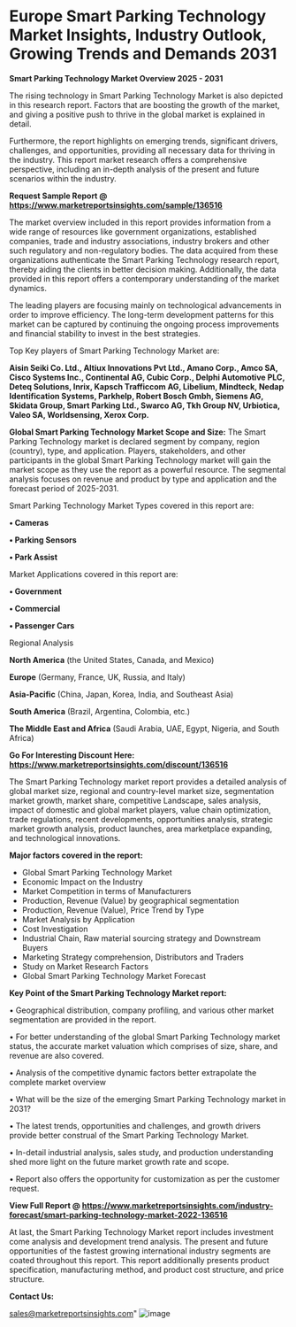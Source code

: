 # Europe Smart Parking Technology Market Insights, Industry Outlook, Growing Trends and Demands 2031

<Strong> Smart Parking Technology Market Overview 2025 - 2031</strong>

The rising technology in Smart Parking Technology Market is also depicted in this research report. Factors that are boosting the growth of the market, and giving a positive push to thrive in the global market is explained in detail.

Furthermore, the report highlights on emerging trends, significant drivers, challenges, and opportunities, providing all necessary data for thriving in the industry. This report market research offers a comprehensive perspective, including an in-depth analysis of the present and future scenarios within the industry.

<strong>Request Sample Report @ <a href=https://www.marketreportsinsights.com/sample/136516>https://www.marketreportsinsights.com/sample/136516</a></strong>

The market overview included in this report provides information from a wide range of resources like government organizations, established companies, trade and industry associations, industry brokers and other such regulatory and non-regulatory bodies. The data acquired from these organizations authenticate the Smart Parking Technology research report, thereby aiding the clients in better decision making. Additionally, the data provided in this report offers a contemporary understanding of the market dynamics.

The leading players are focusing mainly on technological advancements in order to improve efficiency. The long-term development patterns for this market can be captured by continuing the ongoing process improvements and financial stability to invest in the best strategies.

Top Key players of Smart Parking Technology Market are:

<strong>Aisin Seiki Co. Ltd., Altiux Innovations Pvt Ltd., Amano Corp., Amco SA, Cisco Systems Inc., Continental AG, Cubic Corp., Delphi Automotive PLC, Deteq Solutions, Inrix, Kapsch Trafficcom AG, Libelium, Mindteck, Nedap Identification Systems, Parkhelp, Robert Bosch Gmbh, Siemens AG, Skidata Group, Smart Parking Ltd., Swarco AG, Tkh Group NV, Urbiotica, Valeo SA, Worldsensing, Xerox Corp.</strong>

<strong><b>Global Smart Parking Technology Market Scope and Size:</b></strong>
The Smart Parking Technology market is declared segment by company, region (country), type, and application. Players, stakeholders, and other participants in the global Smart Parking Technology market will gain the market scope as they use the report as a powerful resource. The segmental analysis focuses on revenue and product by type and application and the forecast period of 2025-2031.

Smart Parking Technology Market Types covered in this report are:

<strong>• Cameras

• Parking Sensors

• Park Assist</strong>

Market Applications covered in this report are:

<strong>• Government

• Commercial

• Passenger Cars</strong> 

Regional Analysis

<strong>North America</strong> (the United States, Canada, and Mexico)

<strong>Europe</strong> (Germany, France, UK, Russia, and Italy)

<strong>Asia-Pacific</strong> (China, Japan, Korea, India, and Southeast Asia)

<strong>South America</strong> (Brazil, Argentina, Colombia, etc.)

<strong>The Middle East and Africa</strong> (Saudi Arabia, UAE, Egypt, Nigeria, and South Africa)

<strong>Go For Interesting Discount Here: <a href=https://www.marketreportsinsights.com/discount/136516>https://www.marketreportsinsights.com/discount/136516</a></strong>

The Smart Parking Technology market report provides a detailed analysis of global market size, regional and country-level market size, segmentation market growth, market share, competitive Landscape, sales analysis, impact of domestic and global market players, value chain optimization, trade regulations, recent developments, opportunities analysis, strategic market growth analysis, product launches, area marketplace expanding, and technological innovations.

<strong><b>Major factors covered in the report:</b></strong>
<ul>
  <li>Global Smart Parking Technology Market </li>
  <li>Economic Impact on the Industry</li>
  <li>Market Competition in terms of Manufacturers</li>
  <li>Production, Revenue (Value) by geographical segmentation</li>
  <li>Production, Revenue (Value), Price Trend by Type</li>
  <li>Market Analysis by Application</li>
  <li>Cost Investigation</li>
  <li>Industrial Chain, Raw material sourcing strategy and Downstream Buyers</li>
  <li>Marketing Strategy comprehension, Distributors and Traders</li>
  <li>Study on Market Research Factors</li>
  <li>Global Smart Parking Technology Market Forecast</li>
</ul>

<strong><b>Key Point of the Smart Parking Technology Market report:</b></strong>

• Geographical distribution, company profiling, and various other market segmentation are provided in the report.

• For better understanding of the global Smart Parking Technology market status, the accurate market valuation which comprises of size, share, and revenue are also covered.

• Analysis of the competitive dynamic factors better extrapolate the complete market overview

• What will be the size of the emerging Smart Parking Technology market in 2031?

• The latest trends, opportunities and challenges, and growth drivers provide better construal of the Smart Parking Technology Market.

• In-detail industrial analysis, sales study, and production understanding shed more light on the future market growth rate and scope.

• Report also offers the opportunity for customization as per the customer request.

<strong><b>View Full Report @ <a href=https://www.marketreportsinsights.com/industry-forecast/smart-parking-technology-market-2022-136516>https://www.marketreportsinsights.com/industry-forecast/smart-parking-technology-market-2022-136516</a></b></strong>


At last, the Smart Parking Technology Market report includes investment come analysis and development trend analysis. The present and future opportunities of the fastest growing international industry segments are coated throughout this report. This report additionally presents product specification, manufacturing method, and product cost structure, and price structure.

<strong>Contact Us:</strong>

sales@marketreportsinsights.com"
![image](https://github.com/user-attachments/assets/2dfbca7f-b3f0-4dc4-8303-1152ff14d9a4)
